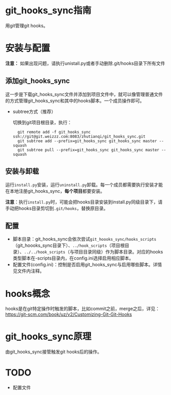 # git_hooks_sync指南

用git管理git hooks。

# 安装与配置

**注意：** 如果出现问题，请执行unistall.py或者手动删除.git/hooks目录下所有文件

## 添加git_hooks_sync

这一步是下载git_hooks_sync文件并添加到项目文件中，就可以像管理普通文件的方式管理git_hooks_sync和其中的hooks脚本。一个成员操作即可。

- subtree方式（推荐）
  
  切换到git项目根目录，执行：
  
  ```
    git remote add -f git_hooks_sync ssh://git@git.weizzz.com:8083/zhutianqi/git_hooks_sync.git
    git subtree add --prefix=git_hooks_sync git_hooks_sync master --squash
    git subtree pull --prefix=git_hooks_sync git_hooks_sync master --squash

  ```


## 安装与卸载

运行`install.py`安装，运行`uninstall.py`卸载。每一个成员都需要执行安装才能在本地注册git_hooks_sync，**每个项目**都要安装。

**注意**：执行`install.py`时，可能会把hooks目录安装到install.py同级目录下，请手动把hooks目录剪切到`.git/hooks`，替换原目录。

## 配置

* 脚本目录：git_hooks_sync会依次尝试`git_hoooks_sync/hooks_scripts`（git_hoooks_sync目录下）、`../hook_scripts`（项目根目录）、`../../hook_scripts`（与项目目录同级）作为脚本目录。对应的hooks类型脚本在<type>-scripts目录内，在config.ini选择启用相应脚本。
* 配置文件(config.ini)：控制是否启用git_hooks_sync与启用哪些脚本。详情见文件内注释。

# hooks概念

hooks是在git特定操作时触发的脚本，比如commit之前，merge之后，详见：<https://git-scm.com/book/uz/v2/Customizing-Git-Git-Hooks>

# git_hooks_sync原理

由git_hooks_sync接管触发git hooks后的操作。

# TODO

- 配置文件